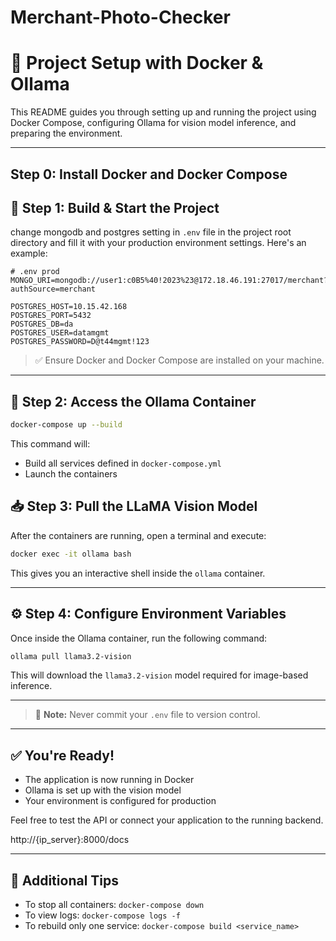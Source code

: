 # Merchant-Photo-Checker
# 📘 Project Setup with Docker & Ollama

This README guides you through setting up and running the project using Docker Compose, configuring Ollama for vision model inference, and preparing the environment.

---
## Step 0: Install Docker and Docker Compose

## 🚀 Step 1: Build & Start the Project

change mongodb and postgres setting in `.env` file in the project root directory and fill it with your production environment settings. Here's an example:

```
# .env prod
MONGO_URI=mongodb://user1:c0B5%40!2023%23@172.18.46.191:27017/merchant?authSource=merchant

POSTGRES_HOST=10.15.42.168
POSTGRES_PORT=5432
POSTGRES_DB=da
POSTGRES_USER=datamgmt
POSTGRES_PASSWORD=D@t44mgmt!123
```
> ✅ Ensure Docker and Docker Compose are installed on your machine.

---

## 🐳 Step 2: Access the Ollama Container

```bash
docker-compose up --build
```

This command will:

- Build all services defined in `docker-compose.yml`
- Launch the containers


## 📥 Step 3: Pull the LLaMA Vision Model

After the containers are running, open a terminal and execute:

```bash
docker exec -it ollama bash
```

This gives you an interactive shell inside the `ollama` container.

---


## ⚙️ Step 4: Configure Environment Variables
Once inside the Ollama container, run the following command:

```bash
ollama pull llama3.2-vision
```

This will download the `llama3.2-vision` model required for image-based inference.

---



> 🔐 **Note:** Never commit your `.env` file to version control.

---

## ✅ You're Ready!

- The application is now running in Docker
- Ollama is set up with the vision model
- Your environment is configured for production

Feel free to test the API or connect your application to the running backend.

http://{ip_server}:8000/docs

---

## 📎 Additional Tips

- To stop all containers: `docker-compose down`
- To view logs: `docker-compose logs -f`
- To rebuild only one service: `docker-compose build <service_name>`

